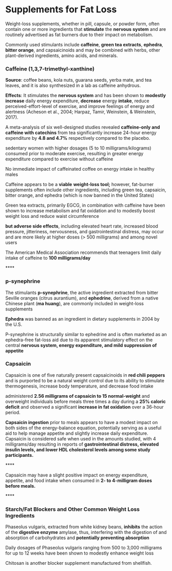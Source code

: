 # Supplements for Fat Loss

Weight-loss supplements, whether in pill, capsule, or powder form, often contain one or more ingredients that **stimulate** the **nervous** **system** and are routinely advertised as fat burners due to their impact on metabolism.

Commonly used stimulants include **caffeine**, **green tea extracts**, **ephedra**, **bitter orange**, and capsaicinoids and may be combined with herbs, other plant-derived ingredients, amino acids, and minerals.

### **Caffeine** \(1,3,7-trimethyl-xanthine\)

 **Source**:  coffee beans, kola nuts, guarana seeds, yerba mate, and tea leaves, and it is also synthesized in a lab as caffeine anhydrous.

**Effects**:  It stimulates the **nervous system** and has been shown to **modestly** **increase** daily energy expenditure, **decrease** energy **intake**, reduce perceived-effort-level of exercise, and improve feelings of energy and alertness \(Acheson et al., 2004; Harpaz, Tamir, Weinstein, & Weinstein, 2017\).

A meta-analysis of six well-designed studies revealed **caffeine-only and caffeine with catechins** from tea significantly increase 24-hour energy expenditure by **4.8 and 4.7%** respectively compared to the placebo.



sedentary women with higher dosages \(5 to 10 milligrams/kilograms\) consumed prior to moderate exercise, resulting in greater energy expenditure compared to exercise without caffeine

 No immediate impact of caffeinated coffee on energy intake in healthy males

Caffeine appears to be a **viable** **weight-loss tool;** however, fat-burner supplements often include other ingredients, including green tea, capsaicin, bitter orange, and ephedra \(which is now banned in the United States\)

Green tea extracts, primarily EGCG, in combination with caffeine have been shown to increase metabolism and fat oxidation and to modestly boost weight loss and reduce waist circumference

**but adverse side effects**, including elevated heart rate, increased blood pressure, jitteriness, nervousness, and gastrointestinal distress, may occur and are more likely at higher doses \(&gt; 500 milligrams\) and among novel users



The American Medical Association recommends that teenagers limit daily intake of caffeine to **100 milligrams/day**

\*\*\*\*

### p-synephrine

The stimulants **p-synephrine**, the active ingredient extracted from bitter Seville oranges \(citrus aurantium\), and **ephedrine**, derived from a native Chinese plant \(**ma huang**\), are commonly included in weight-loss supplements

**Ephedra** was banned as an ingredient in dietary supplements in 2004 by the U.S.

P-synephrine is structurally similar to ephedrine and is often marketed as an ephedra-free fat-loss aid due to its apparent stimulatory effect on the central **nervous system, energy expenditure, and mild suppression of appetite**

### Capsaicin

Capsaicin is one of five naturally present capsaicinoids in **red chili peppers** and is purported to be a natural weight control due to its ability to stimulate thermogenesis, increase body temperature, and decrease food intake

administered **2.56 milligrams of capsaicin to 15 normal-weight** and overweight individuals before meals three times a day during a **25% caloric deficit** and observed a significant **increase in fat oxidation** over a 36-hour period.



**Capsaicin ingestion** prior to meals appears to have a modest impact on both sides of the energy-balance equation, potentially serving as a useful aid to help manage appetite and slightly increase daily expenditure. Capsaicin is considered safe when used in the amounts studied, with 4 milligrams/day resulting in reports of **gastrointestinal distress, elevated insulin levels, and lower HDL cholesterol levels among some study participants.**

\*\*\*\*

Capsaicin may have a slight positive impact on energy expenditure, appetite, and food intake when consumed in **2- to 4-milligram doses before meals.**

\*\*\*\*

### Starch/Fat Blockers and Other Common Weight Loss Ingredients

Phaseolus vulgaris, extracted from white kidney beans, **inhibits** the action of the **digestive enzyme** amylase, thus, interfering with the digestion of and absorption of carbohydrates and **potentially preventing absorption**

Daily dosages of Phaseolus vulgaris ranging from 500 to 3,000 milligrams for up to 12 weeks have been shown to modestly enhance weight loss

Chitosan is another blocker supplement manufactured from shellfish.

